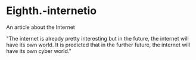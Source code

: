 # Eighth.-internetio
An article about the Internet


"The internet is already pretty interesting but in the future, the internet will have its own world. It is predicted that in the further future, the internet will have its own cyber world."
